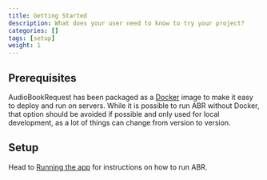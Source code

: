 ```yaml
---
title: Getting Started
description: What does your user need to know to try your project?
categories: []
tags: [setup]
weight: 1
---
```


## Prerequisites

AudioBookRequest has been packaged as a [Docker](https://www.docker.com/) image
to make it easy to deploy and run on servers. While it is possible to run ABR
without Docker, that option should be avoided if possible and only used for
local development, as a lot of things can change from version to version.

## Setup

Head to [Running the app](./running-the-app) for instructions on how to run ABR.
